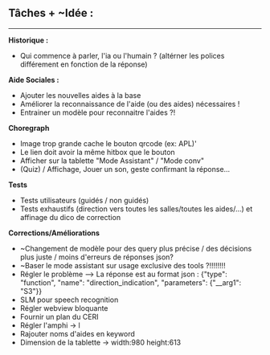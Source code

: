 ## Tâches + ~Idée :

----
**Historique :**
- Qui commence à parler, l'ia ou l'humain ? (altérner les polices différement en fonction de la réponse)

**Aide Sociales :**
- Ajouter les nouvelles aides à la base
- Améliorer la reconnaissance de l'aide (ou des aides) nécessaires !
- Entrainer un modèle pour reconnaitre l'aides ?!

**Choregraph**
- Image trop grande cache le bouton qrcode (ex: APL)'
- Le lien doit avoir la même hitbox que le bouton
- Afficher sur la tablette "Mode Assistant" / "Mode conv"
- (Quiz) / Affichage, Jouer un son, geste confirmant la réponse...

**Tests**
- Tests utilisateurs (guidés / non guidés)
- Tests exhaustifs (direction vers toutes les salles/toutes les aides/...) et affinage du dico de correction

**Corrections/Améliorations**
- ~Changement de modèle pour des query plus précise / des décisions plus juste / moins d'erreurs de réponses json?
- ~Baser le mode assistant sur usage exclusive des tools ?!!!!!!!!
- Régler le problème --> La réponse est au format json :  {"type": "function", "name": "direction_indication", "parameters": {"__arg1": "S3"}}
- SLM pour speech recognition
- Régler webview bloquante
- Fournir un plan du CERI
- Régler l'amphi -> l
- Rajouter noms d'aides en keyword
-  Dimension de la tablette -> width:980 height:613
